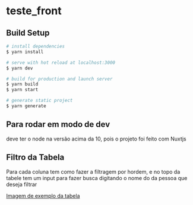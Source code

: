 # teste_front

## Build Setup

```bash
# install dependencies
$ yarn install

# serve with hot reload at localhost:3000
$ yarn dev

# build for production and launch server
$ yarn build
$ yarn start

# generate static project
$ yarn generate
```

## Para rodar em modo de dev
deve ter o node na versão acima da 10, pois o projeto foi feito com Nuxtjs

## Filtro da Tabela
Para cada coluna tem como fazer a filtragem por hordem, e no topo da tabele tem um input para fazer busca digitando o nome do da pessoa que deseja filtrar

[Imagem de exemplo da tabela](./assets/imageTable.png)